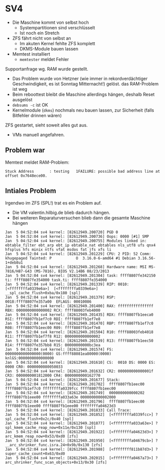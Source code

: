 # SV4

- Die Maschine kommt von selbst hoch
  - Systempartitionen sind verschlüsselt
  - Ist noch ein Stretch
- ZFS fährt nicht von selbst an
  - Im akuten Kernel fehlte ZFS komplett
  - DKMS-Module bauen lassen
- Memtest installiert
  - `memtester` meldet Fehler

Supportanfrage wg. RAM wurde gestellt.

- Das Problem wurde von Hetzner (wie immer in rekordverdächtiger Geschwindigkeit, es ist Sonntag Mitternacht!) gelöst. das RAM-Problem ist weg
- Beim reboottest bleibt die Maschine allerdings hängen, deshalb Reset ausgelöst
- `debsums -c` ist OK
- Kernelmodule (`dkms`) nochmals neu bauen lassen, zur Sicherheit (falls Bitfehler drinnen wären)

ZFS gestartet, sieht soweit alles gut aus.

- VMs manuell angefahren.


## Problem war

Memtest meldet RAM-Problem:

```
Stuck Address       : testing   1FAILURE: possible bad address line at offset 0x7648ece00.
```

## Intiales Problem

Irgendwo im ZFS (SPL!) trat es ein Problem auf.

- Die VM valentin.hilbig.de blieb dadurch hängen.
- Bei weiteren Reparaturversuchen blieb dann die gesamte Maschine hängen

```
Jan  5 04:52:04 sv4 kernel: [82612949.200720] PGD 0 
Jan  5 04:52:04 sv4 kernel: [82612949.200736] Oops: 0000 [#1] SMP 
Jan  5 04:52:04 sv4 kernel: [82612949.200755] Modules linked in: ebtable_filter ebt_arp ebt_ip ebtable_nat ebtables nls_utf8 ufs qnx4 hfsplus hfs minix ntfs vfat msdos fat jfs xfs li
Jan  5 04:52:04 sv4 kernel: [82612949.201229] CPU: 2 PID: 52 Comm: khugepaged Tainted: P           O  3.16.0-6-amd64 #1 Debian 3.16.56-1+deb8u1
Jan  5 04:52:04 sv4 kernel: [82612949.201268] Hardware name: MSI MS-7816/H87-G43 (MS-7816), BIOS V2.14B6 08/23/2013
Jan  5 04:52:04 sv4 kernel: [82612949.201304] task: ffff8807fe342150 ti: ffff8807fe354000 task.ti: ffff8807fe354000
Jan  5 04:52:04 sv4 kernel: [82612949.201339] RIP: 0010:[<ffffffffa0339e6a>]  [<ffffffffa0339e6a>] __spl_cache_flush+0xba/0x180 [spl]
Jan  5 04:52:04 sv4 kernel: [82612949.201379] RSP: 0018:ffff8807fe357a00  EFLAGS: 00010086
Jan  5 04:52:04 sv4 kernel: [82612949.201400] RAX: ffffffffffffffff RBX: 0000000000000002 RCX: ffff88003feb4000
Jan  5 04:52:04 sv4 kernel: [82612949.201435] RDX: ffff8807fb1eeca0 RSI: ffff8807fb1ef7c0 RDI: ffff8807fb1ef7e8
Jan  5 04:52:04 sv4 kernel: [82612949.201470] RBP: ffff8807fb1ef7c0 R08: ffff8807fb1eec00 R09: ffff8807fb1ef7e8
Jan  5 04:52:04 sv4 kernel: [82612949.201504] R10: ffff88003feb4018 R11: ffff8807fb1ef7f8 R12: 0000000000000002
Jan  5 04:52:04 sv4 kernel: [82612949.201539] R13: ffff8807fb1eec50 R14: ffff8807fe357bb8 R15: 00000000000bc3ea
Jan  5 04:52:04 sv4 kernel: [82612949.201574] FS:  0000000000000000(0000) GS:ffff88081ea80000(0000) knlGS:0000000000000000
Jan  5 04:52:04 sv4 kernel: [82612949.201610] CS:  0010 DS: 0000 ES: 0000 CR0: 0000000080050033
Jan  5 04:52:04 sv4 kernel: [82612949.201632] CR2: 000000000000001f CR3: 0000000001812000 CR4: 0000000000162770
Jan  5 04:52:04 sv4 kernel: [82612949.201677] Stack:
Jan  5 04:52:04 sv4 kernel: [82612949.201702]  ffff8807fb1eec00 ffff8807fb1ef7c0 ffffffffa0339fcc ffff8807fb1eec00
Jan  5 04:52:04 sv4 kernel: [82612949.201749]  0000000000000202 ffff8807fb1eee00 ffffffffa033a63e 0000000000002000
Jan  5 04:52:04 sv4 kernel: [82612949.201796]  ffff8807fb1eec00 ffff8807fb1eee00 ffff8807fb1eee00 ffffffffa04623d3
Jan  5 04:52:04 sv4 kernel: [82612949.201833] Call Trace:
Jan  5 04:52:04 sv4 kernel: [82612949.201852]  [<ffffffffa0339fcc>] ? spl_cache_flush+0x2c/0x40 [spl]
Jan  5 04:52:04 sv4 kernel: [82612949.201877]  [<ffffffffa033a63e>] ? spl_kmem_cache_reap_now+0x11e/0x130 [spl]
Jan  5 04:52:04 sv4 kernel: [82612949.201922]  [<ffffffffa04623d3>] ? arc_kmem_reap_now+0x53/0xd0 [zfs]
Jan  5 04:52:04 sv4 kernel: [82612949.201950]  [<ffffffffa04679cb>] ? __arc_shrinker_func.isra.24+0x9b/0x130 [zfs]
Jan  5 04:52:04 sv4 kernel: [82612949.201988]  [<ffffffff811b87d3>] ? super_cache_count+0x63/0xd0
Jan  5 04:52:04 sv4 kernel: [82612949.202015]  [<ffffffffa0467a73>] ? arc_shrinker_func_scan_objects+0x13/0x30 [zfs]
```
